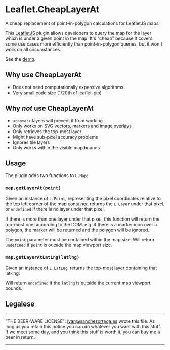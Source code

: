 # Leaflet.CheapLayerAt

A cheap replacement of point-in-polygon calculations for LeafletJS maps



This [LeafletJS](http://www.leafletjs.com) plugin allows developers to query the
map for the layer which is under a given point in the map. It's "cheap" because
it covers some use cases more efficiently than point-in-polygon queries, but it
won't work on all circumstances.


See the [demo](http://ivansanchez.github.io/Leaflet.CheapLayerAt/demo.html).


## Why use CheapLayerAt

* Does not need computationally expensive algorithms
* Very small code size (1/20th of leaflet-pip)

## Why *not* use CheapLayerAt

* `<canvas>` layers will prevent it from working
* Only works on SVG vectors, markers and image overlays
* Only retrieves the top-most layer
* Might have sub-pixel accuracy problems
* Ignores tile layers
* Only works within the visible map bounds

## Usage

The plugin adds two functions to `L.Map`:

### `map.getLayerAt(point)`

Given an instance of `L.Point`, representing the pixel coordinates relative to the
top left corner of the map container, returns the `L.Layer` under that pixel, or
`undefined` if there is no layer under that pixel.

If there is more than one layer under that pixel, this function will return the
top-most one, according to the DOM. e.g. if there is a marker icon over a polygon,
the marker will be returned and the polygon will be ignored.

The `point` parameter must be contained within the map size. Will return `undefined`
if `point` is outside the map viewport size.

### `map.getLayerAtLatLng(latlng)`

Given an instance of `L.LatLng`, returns the top-most layer containing that lat-lng.

Will return `undefined` if the `latlng` is outside the current map viewport bounds.


## Legalese

---

"THE BEER-WARE LICENSE":
<ivan@sanchezortega.es> wrote this file. As long as you retain this notice you
can do whatever you want with this stuff. If we meet some day, and you think
this stuff is worth it, you can buy me a beer in return.

---




